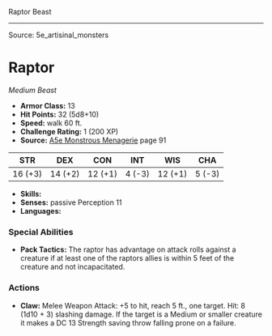 <MonsterName/>Raptor</MonsterName>
<CreatureType/>Beast</CreatureType>



---

Source: 5e_artisinal_monsters

# Raptor

*Medium* *Beast*

- **Armor Class:** 13
- **Hit Points:** 32 (5d8+10)
- **Speed:** walk 60 ft.
- **Challenge Rating:** 1 (200 XP)
- **Source:** [A5e Monstrous Menagerie](https://enpublishingrpg.com/products/level-up-monstrous-menagerie-a5e) page 91

| STR | DEX | CON | INT | WIS | CHA |
| --- | --- | --- | --- | --- | --- |
| 16 (+3) | 14 (+2) | 12 (+1) | 4 (-3) | 12 (+1) | 5 (-3) |

- **Skills:** 
- **Senses:** passive Perception 11
- **Languages:** 

### Special Abilities

- **Pack Tactics:** The raptor has advantage on attack rolls against a creature if at least one of the raptors allies is within 5 feet of the creature and not incapacitated.

### Actions

- **Claw:** Melee Weapon Attack: +5 to hit, reach 5 ft., one target. Hit: 8 (1d10 + 3) slashing damage. If the target is a Medium or smaller creature  it makes a DC 13 Strength saving throw  falling prone on a failure.




